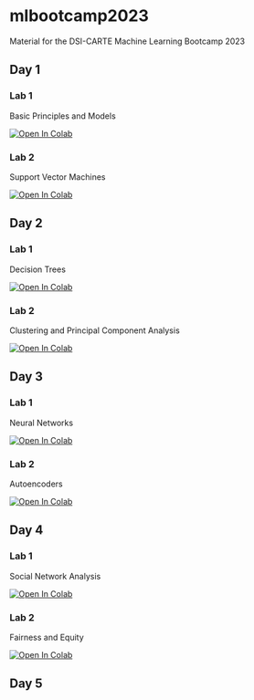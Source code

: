 # mlbootcamp2023
Material for the DSI-CARTE Machine Learning Bootcamp 2023


## Day 1

### Lab 1

Basic Principles and Models 

[![Open In Colab](https://colab.research.google.com/assets/colab-badge.svg)](https://colab.research.google.com/github/eldanc/mlbootcamp2023/blob/main/lab_1_1_basics.ipynb)

### Lab 2

Support Vector Machines

[![Open In Colab](https://colab.research.google.com/assets/colab-badge.svg)](https://colab.research.google.com/github/eldanc/mlbootcamp2023/blob/main/lab_1_2_svms.ipynb)

## Day 2

### Lab 1

Decision Trees

[![Open In Colab](https://colab.research.google.com/assets/colab-badge.svg)](https://colab.research.google.com/github/eldanc/mlbootcamp2023/blob/main/lab_2_1_trees.ipynb)

### Lab 2

Clustering and Principal Component Analysis

[![Open In Colab](https://colab.research.google.com/assets/colab-badge.svg)](https://colab.research.google.com/github/eldanc/mlbootcamp2023/blob/main/lab_2_2_pca.ipynb)

## Day 3

### Lab 1

Neural Networks

[![Open In Colab](https://colab.research.google.com/assets/colab-badge.svg)](https://colab.research.google.com/github/eldanc/mlbootcamp2023/blob/main/lab_3_1_neuralnets.ipynb)

### Lab 2

Autoencoders

[![Open In Colab](https://colab.research.google.com/assets/colab-badge.svg)](https://colab.research.google.com/github/eldanc/mlbootcamp2023/blob/main/lab_3_2_autoencoders.ipynb)


## Day 4

### Lab 1

Social Network Analysis

[![Open In Colab](https://colab.research.google.com/assets/colab-badge.svg)](https://colab.research.google.com/github/eldanc/mlbootcamp2023/blob/main/lab_4_1_sna.ipynb)

### Lab 2

Fairness and Equity

[![Open In Colab](https://colab.research.google.com/assets/colab-badge.svg)](https://colab.research.google.com/github/eldanc/mlbootcamp2023/blob/main/lab_4_2_fairness.ipynb)


## Day 5

